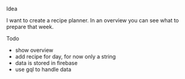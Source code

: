 Idea

I want to create a recipe planner. In an overview you can see what to prepare that week.

Todo

- show overview
- add recipe for day, for now only a string
- data is stored in firebase
- use gql to handle data 
